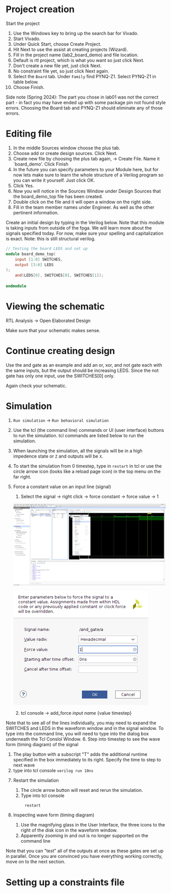 # Project creation
Start the project
1. Use the Windows key to bring up the search bar for Vivado.
2. Start Vivado.
3. Under Quick Start, choose Create Project.
4. Hit Next to use the assist at creating projects (Wizard).
5. Fill in the project name (lab2_board_demo) and file location.
6. Default is rtl project, which is what you want so just click Next.
7. Don't create a new file yet, just click Next.
8. No constraint file yet, so just click Next again.
9. Select the `Board` tab. Under `Family` find PYNQ-Z1. Select PYNQ-Z1 in table below.
10. Choose Finish.

Side note (Spring 2024): The part you chose in lab01 was not the correct part - in fact you may have ended up with some package pin not found style errors. Choosing the Board tab and PYNQ-Z1 should eliminate any of those errors.

# Editing file
1. In the middle Sources window choose the plus tab.
2. Choose add or create design sources. Click Next.
4. Create new file by choosing the plus tab again, -> Create File. Name it `board_demo'. Click Finish
5. In the future you can specify parameters to your Module here, but for now lets make sure 
   to learn the whole structure of a Verilog program so you can write it yourself. Just click OK.
6. Click Yes.
7. Now you will notice in the Sources Window under Design Sources that the board_demo_top file has been created.
8. Double click on the file and it will open a window on the right side.
9. Fill in the team member names under Engineer. As well as the other pertinent information.
    
Create an initial design by typing in the Verilog below. Note that this module is taking inputs from outside of the fpga. We will learn more about the signals specified today. For now, make sure your spelling and capitalization is exact. Note: this is still structural verilog.

```verilog
// Testing the board LEDS and set up
module board_demo_top(
    input [1:0] SWITCHES, 
    output [3:0] LEDS
);
    and(LEDS[0], SWITCHES[0], SWITCHES[1]);

endmodule
```

# Viewing the schematic
RTL Analysis -> Open Elaborated Design 

Make sure that your schematic makes sense. 

# Continue creating design
Use the and gate as an example and add an or, xor, and not gate each with the same inputs, but the output should be increasing LEDS. Since the not gate has only one input, use the SWITCHES[0] only.

Again check your schematic.
    
# Simulation
1. `Run simulation` -> `Run behavioral simulation`
2. Use the tcl (the command line) commands or UI (user interface) buttons to run the simulation. tcl commands are listed below to run the simulation.
3. When launching the simulation, all the signals will be in a high impedence state or `Z` and outputs will be `X`.
4. To start the simulation from 0 timestep, type in `restart` in tcl or use the circle arrow icon (looks like a reload page icon) in the top menu on the far right.
5. Force a constant value on an input line (signal)

    1) Select the signal -> right click -> force constant -> force value -> 1
   
   ![force constant](../lab1/rightclick_force_constant.png)

   ![right click](../lab1/rightclick_input_constant.png)

    2) tcl console -> add_force *input name* {value timestep}

Note that to see all of the lines individually, you may need to expand the SWITCHES and LEDS in the waveform window and in the signal window.
       To type into the command line, you will need to type into the dialog box underneath the Tcl Conslol Window.
6. Step into timestep to see the wave form (timing diagram) of the signal
   
   1) The play button with a subscript "T" adds the additional runtime specified in the box immediately to its right. Specify the time to step to next wave
   2) type into tcl console
    ```verilog
        run 10ns
    ```

7. Restart the simulation 
   1) The circle arrow  button will reset and rerun the simulation.
   2) Type into tcl console
   ```verilog 
        restart
   ```

8. Inspecting wave form (timing diagram)
   1) Use the magnifying glass in the User Interface, the three icons to the right of the disk icon in the waveform window.
   2) Apparently zooming in and out is no longer supported on the command line

Note that you can "test" all of the outputs at once as these gates are set up in parallel. Once you are convinced you have everything working correctly, move on to the next section.

# Setting up a constraints file
